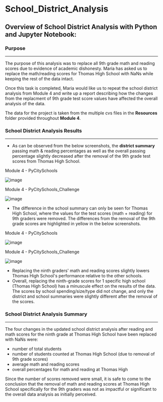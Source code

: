 # School_District_Analysis
## Overview of School District Analysis with Python and Jupyter Notebook:

### Purpose
___
The purpose of this analysis was to replace all 9th grade math and reading scores due to evidence of academic dishonesty. Maria has asked us to replace the math/reading scores for Thomas High School with NaNs while keeping the rest of the data intact. 

Once this task is completed, Maria would like us to repeat the school district analysis from Module 4 and write up a report describing how the changes from the replacment of 9th grade test score values have affected the overall analysis of the data. 

The data for the project is taken from the multiple cvs files in the **Resources** folder provided throughout **Module 4**.

### School District Analysis Results
___
* As can be observed from the below screenshots, the **district summary** passing math & reading percentages as well as the overall passing percentage slightly decreased after the removal of the 9th grade test scores from Thomas High School.  


Module 4 - PyCitySchools

![image](https://user-images.githubusercontent.com/89520192/135777764-020a7e2c-23bc-4178-8fbd-52242a9bba1d.png)

Module 4 - PyCitySchools_Challenge

![image](https://user-images.githubusercontent.com/89520192/135777798-34dffa90-c0c4-435e-979c-406085638364.png)

* The difference in the school summary can only be seen for Thomas High School, where the values for the test scores (math + reading) for 9th graders were removed. The differences from the removal of the 9th grade scores are highlighted in yellow in the below screenshots. 

Module 4 - PyCitySchools

![image](https://user-images.githubusercontent.com/89520192/135778234-88e0153a-7d90-471a-8f9e-448eed501380.png)

Module 4 - PyCitySchools_Challenge

![image](https://user-images.githubusercontent.com/89520192/135778260-72b1df17-0f82-45be-8162-fd2757d6eb15.png)

* Replacing the ninth graders' math and reading scores slightly lowers Thomas High School's performance relative to the other schools.
* Overall, replacing the ninth-grade scores for 1 specific high school (Thomas High School) has a minuscule effect on the results of the data. The scores by school spending/size/type did not change, and only the district and school summaries were slightly different after the removal of the scores. 

### School District Analysis Summary
___
The four changes in the updated school district analysis after reading and math scores for the ninth grade at Thomas High School have been replaced with NaNs were:

* number of total students
* number of students counted at Thomas High School (due to removal of 9th grade scores)
* average math and reading scores
* overall percentages for math and reading at Thomas High

Since the number of scores removed were small, it is safe to come to the conclusion that the removal of math and reading scores at Thomas High School specifically for the 9th graders was not as impactful or significant to the overall data analysis as initially perceived.
